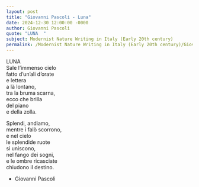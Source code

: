 ```yaml
---
layout: post
title: "Giovanni Pascoli - Luna"
date: 2024-12-30 12:00:00 -0000
author: Giovanni Pascoli
quote: "LUNA  "
subject: Modernist Nature Writing in Italy (Early 20th century)
permalink: /Modernist Nature Writing in Italy (Early 20th century)/Giovanni Pascoli/Giovanni Pascoli - Luna
---
```


LUNA  
Sale l’immenso cielo  
fatto d’un’ali d’orate  
e lettera  
a là lontano,  
tra la bruma scarna,  
ecco che brilla  
del piano  
e della zolla.  

Splendi, andiamo,  
mentre i falò scorrono,  
e nel cielo  
le splendide ruote  
si uniscono,  
nel fango dei sogni,  
e le ombre ricasciate  
chiudono il destino.


- Giovanni Pascoli
